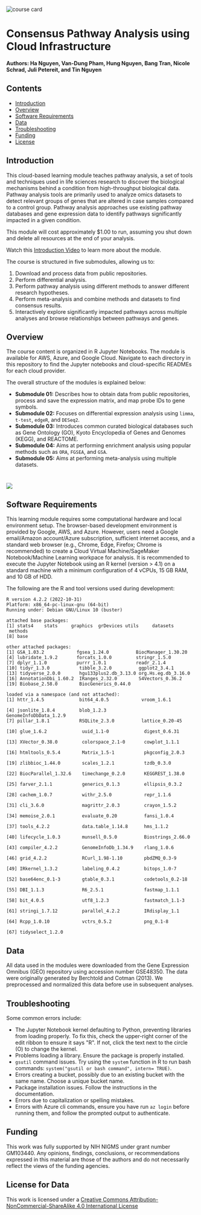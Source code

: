 ![course card](images/UNR-course-card.png)

# Consensus Pathway Analysis using Cloud Infrastructure
**Authors: Ha Nguyen, Van-Dung Pham, Hung Nguyen, Bang Tran, Nicole Schrad, Juli Petereit, and Tin Nguyen**

## Contents

+ [Introduction](#introduction)
+ [Overview](#overview)
+ [Software Requirements](#software-requirements)
+ [Data](#data)
+ [Troubleshooting](#troubleshooting)
+ [Funding](#funding)
+ [License](#license-for-data)

## Introduction

This cloud-based learning module teaches pathway analysis, a set of tools and techniques used in life sciences research to discover the biological mechanisms behind a condition from high-throughput biological data. Pathway analysis tools are primarily used to analyze omics datasets to detect relevant groups of genes that are altered in case samples compared to a control group. Pathway analysis approaches use existing pathway databases and gene expression data to identify pathways significantly impacted in a given condition.

This module will cost approximately $1.00 to run, assuming you shut down and delete all resources at the end of your analysis.

Watch this [Introduction Video](https://youtu.be/fs5YamLHPcA) to learn more about the module.

The course is structured in five submodules, allowing us to:
1. Download and process data from public repositories.
2. Perform differential analysis.
3. Perform pathway analysis using different methods to answer different research hypotheses.
4. Perform meta-analysis and combine methods and datasets to find consensus results.
5. Interactively explore significantly impacted pathways across multiple analyses and browse relationships between pathways and genes.

## Overview

The course content is organized in R Jupyter Notebooks. The module is available for AWS, Azure, and Google Cloud. Navigate to each directory in this repository to find the Jupyter notebooks and cloud-specific READMEs for each cloud provider. 

The overall structure of the modules is explained below:

+ **Submodule 01:** Describes how to obtain data from public repositories, process and save the expression matrix, and map probe IDs to gene symbols.
+ **Submodule 02:** Focuses on differential expression analysis using `limma`, `t-test`, `edgeR`, and `DESeq2`.
+ **Submodule 03:** Introduces common curated biological databases such as Gene Ontology (GO), Kyoto Encyclopedia of Genes and Genomes (KEGG), and REACTOME.
+ **Submodule 04:** Aims at performing enrichment analysis using popular methods such as `ORA`, `FGSEA`, and `GSA`.
+ **Submodule 05:** Aims at performing meta-analysis using multiple datasets.

# ![](./images/Main-img.png)

## Software Requirements

This learning module requires some computational hardware and local environment setup. The browser-based development environment is provided by Google, AWS, and Azure. However, users need a Google email/Amazon account/Azure subscription, sufficient internet access, and a standard web browser (e.g., Chrome, Edge, Firefox; Chrome is recommended) to create a Cloud Virtual Machine/SageMaker Notebook/Machine Learning workpace for analysis.  It is recommended to execute the Jupyter Notebook using an R kernel (version > 4.1) on a standard machine with a minimum configuration of 4 vCPUs, 15 GB RAM, and 10 GB of HDD.

The following are the R and tool versions used during development:

```
R version 4.2.2 (2022-10-31)
Platform: x86_64-pc-linux-gnu (64-bit)
Running under: Debian GNU/Linux 10 (buster)

attached base packages:
[1] stats4    stats     graphics  grDevices utils     datasets  methods 
[8] base    

other attached packages:
[1] GSA_1.03.2            fgsea_1.24.0          BiocManager_1.30.20 
[4] lubridate_1.9.2       forcats_1.0.0         stringr_1.5.0       
[7] dplyr_1.1.0           purrr_1.0.1           readr_2.1.4         
[10] tidyr_1.3.0           tibble_3.2.0          ggplot2_3.4.1       
[13] tidyverse_2.0.0       hgu133plus2.db_3.13.0 org.Hs.eg.db_3.16.0 
[16] AnnotationDbi_1.60.2  IRanges_2.32.0        S4Vectors_0.36.2    
[19] Biobase_2.58.0        BiocGenerics_0.44.0 

loaded via a namespace (and not attached):
[1] httr_1.4.5             bit64_4.0.5            vroom_1.6.1          
[4] jsonlite_1.8.4         blob_1.2.3             GenomeInfoDbData_1.2.9
[7] pillar_1.8.1           RSQLite_2.3.0          lattice_0.20-45      
[10] glue_1.6.2             uuid_1.1-0             digest_0.6.31        
[13] XVector_0.38.0         colorspace_2.1-0       cowplot_1.1.1        
[16] htmltools_0.5.4        Matrix_1.5-1           pkgconfig_2.0.3      
[19] zlibbioc_1.44.0        scales_1.2.1           tzdb_0.3.0           
[22] BiocParallel_1.32.6    timechange_0.2.0       KEGGREST_1.38.0      
[25] farver_2.1.1           generics_0.1.3         ellipsis_0.3.2        
[28] cachem_1.0.7           withr_2.5.0            repr_1.1.6           
[31] cli_3.6.0              magrittr_2.0.3         crayon_1.5.2         
[34] memoise_2.0.1          evaluate_0.20          fansi_1.0.4          
[37] tools_4.2.2            data.table_1.14.8      hms_1.1.2            
[40] lifecycle_1.0.3        munsell_0.5.0          Biostrings_2.66.0    
[43] compiler_4.2.2         GenomeInfoDb_1.34.9    rlang_1.0.6          
[46] grid_4.2.2             RCurl_1.98-1.10        pbdZMQ_0.3-9         
[49] IRkernel_1.3.2         labeling_0.4.2         bitops_1.0-7         
[52] base64enc_0.1-3        gtable_0.3.1           codetools_0.2-18     
[55] DBI_1.1.3              R6_2.5.1               fastmap_1.1.1        
[58] bit_4.0.5              utf8_1.2.3             fastmatch_1.1-3      
[61] stringi_1.7.12         parallel_4.2.2         IRdisplay_1.1        
[64] Rcpp_1.0.10            vctrs_0.5.2            png_0.1-8            
[67] tidyselect_1.2.0
```

## Data

All data used in the modules were downloaded from the Gene Expression Omnibus (GEO) repository using accession number GSE48350.  The data were originally generated by Berchtold and Cotman (2013). We preprocessed and normalized this data before use in subsequent analyses.

## Troubleshooting

Some common errors include:

- The Jupyter Notebook kernel defaulting to Python, preventing libraries from loading properly. To fix this, check the upper-right corner of the edit ribbon to ensure it says "R". If not, click the text next to the circle (O) to change the kernel.
- Problems loading a library.  Ensure the package is properly installed.
- `gsutil` command issues. Try using the `system` function in R to run bash commands: `system("gsutil or bash command", intern= TRUE)`.
- Errors creating a bucket, possibly due to an existing bucket with the same name. Choose a unique bucket name.
- Package installation issues. Follow the instructions in the documentation.
- Errors due to capitalization or spelling mistakes.
- Errors with Azure cli commands, ensure you have run `az login` before running them, and follow the prompted output to authenticate.


## Funding

This work was fully supported by NIH NIGMS under grant number GM103440. Any opinions, findings, conclusions, or recommendations expressed in this material are those of the authors and do not necessarily reflect the views of the funding agencies.

## License for Data

This work is licensed under a [Creative Commons Attribution-NonCommercial-ShareAlike 4.0 International License](http://creativecommons.org/licenses/by-nc-sa/4.0/)
